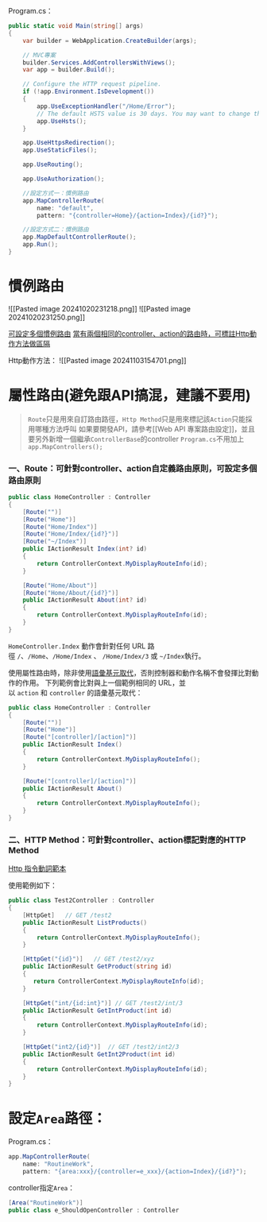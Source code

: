 Program.cs：
```C#
public static void Main(string[] args)
{
    var builder = WebApplication.CreateBuilder(args);

    // MVC專案
    builder.Services.AddControllersWithViews();
    var app = builder.Build();

    // Configure the HTTP request pipeline.
    if (!app.Environment.IsDevelopment())
    {
        app.UseExceptionHandler("/Home/Error");
        // The default HSTS value is 30 days. You may want to change this for production scenarios, see https://aka.ms/aspnetcore-hsts.
        app.UseHsts();
    }

    app.UseHttpsRedirection();
    app.UseStaticFiles();

    app.UseRouting();

    app.UseAuthorization();

	//設定方式一：慣例路由
    app.MapControllerRoute(
        name: "default",
        pattern: "{controller=Home}/{action=Index}/{id?}");

	//設定方式二：慣例路由
	app.MapDefaultControllerRoute();
    app.Run();
}
```

# 慣例路由

![[Pasted image 20241020231218.png]]
![[Pasted image 20241020231250.png]]

[可設定多個慣例路由](https://learn.microsoft.com/zh-tw/aspnet/core/mvc/controllers/routing?view=aspnetcore-8.0#multiple-conventional-routes)
[當有兩個相同的controller、action的路由時，可標註Http動作方法做區隔](https://learn.microsoft.com/zh-tw/aspnet/core/mvc/controllers/routing?view=aspnetcore-8.0#resolving-ambiguous-actions)

Http動作方法：
![[Pasted image 20241103154701.png]]

# 屬性路由(避免跟API搞混，建議不要用)

> `Route`只是用來自訂路由路徑，`Http Method`只是用來標記該`Action`只能採用哪種方法呼叫
> 如果要開發API，請參考[[Web API 專案路由設定]]，並且要另外新增一個繼承`ControllerBase`的controller
> `Program.cs`不用加上`app.MapControllers();`

### 一、Route：可針對controller、action自定義路由原則，可設定多個路由原則
```C#
public class HomeController : Controller
{
    [Route("")]
    [Route("Home")]
    [Route("Home/Index")]
    [Route("Home/Index/{id?}")]
    [Route("~/Index")]
    public IActionResult Index(int? id)
    {
        return ControllerContext.MyDisplayRouteInfo(id);
    }

    [Route("Home/About")]
    [Route("Home/About/{id?}")]
    public IActionResult About(int? id)
    {
        return ControllerContext.MyDisplayRouteInfo(id);
    }
}
```
`HomeController.Index` 動作會針對任何 URL 路徑 `/`、`/Home`、`/Home/Index` 、 `/Home/Index/3` 或 `~/Index`執行。

使用屬性路由時，除非使用[語彙基元取代](https://learn.microsoft.com/zh-tw/aspnet/core/mvc/controllers/routing?view=aspnetcore-8.0#routing-token-replacement-templates-ref-label)，否則控制器和動作名稱不會發揮比對動作的作用。 下列範例會比對與上一個範例相同的 URL，並以 `action` 和 `controller` 的語彙基元取代：
```C#
public class HomeController : Controller
{
    [Route("")]
    [Route("Home")]
    [Route("[controller]/[action]")]
    public IActionResult Index()
    {
        return ControllerContext.MyDisplayRouteInfo();
    }

    [Route("[controller]/[action]")]
    public IActionResult About()
    {
        return ControllerContext.MyDisplayRouteInfo();
    }
}
```

### 二、HTTP Method：可針對controller、action標記對應的HTTP Method
[Http 指令動詞範本](https://learn.microsoft.com/zh-tw/aspnet/core/mvc/controllers/routing?view=aspnetcore-8.0#http-verb-templates)

使用範例如下：
```C#
public class Test2Controller : Controller
{
    [HttpGet]   // GET /test2
    public IActionResult ListProducts()
    {
        return ControllerContext.MyDisplayRouteInfo();
    }

    [HttpGet("{id}")]   // GET /test2/xyz
    public IActionResult GetProduct(string id)
    {
       return ControllerContext.MyDisplayRouteInfo(id);
    }

    [HttpGet("int/{id:int}")] // GET /test2/int/3
    public IActionResult GetIntProduct(int id)
    {
        return ControllerContext.MyDisplayRouteInfo(id);
    }

    [HttpGet("int2/{id}")]  // GET /test2/int2/3
    public IActionResult GetInt2Product(int id)
    {
        return ControllerContext.MyDisplayRouteInfo(id);
    }
}
```

# 設定`Area`路徑：
Program.cs：
```C#
app.MapControllerRoute(
	name: "RoutineWork",
	pattern: "{area:xxx}/{controller=e_xxx}/{action=Index}/{id?}");
```

controller指定`Area`：
```C#
[Area("RoutineWork")]
public class e_ShouldOpenController : Controller
```

